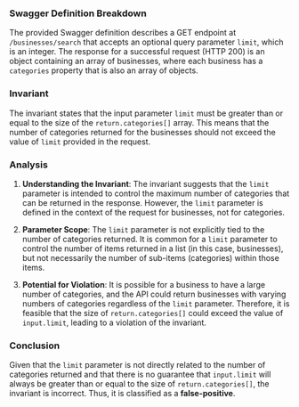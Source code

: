 ### Swagger Definition Breakdown
The provided Swagger definition describes a GET endpoint at `/businesses/search` that accepts an optional query parameter `limit`, which is an integer. The response for a successful request (HTTP 200) is an object containing an array of businesses, where each business has a `categories` property that is also an array of objects.

### Invariant
The invariant states that the input parameter `limit` must be greater than or equal to the size of the `return.categories[]` array. This means that the number of categories returned for the businesses should not exceed the value of `limit` provided in the request.

### Analysis
1. **Understanding the Invariant**: The invariant suggests that the `limit` parameter is intended to control the maximum number of categories that can be returned in the response. However, the `limit` parameter is defined in the context of the request for businesses, not for categories.

2. **Parameter Scope**: The `limit` parameter is not explicitly tied to the number of categories returned. It is common for a `limit` parameter to control the number of items returned in a list (in this case, businesses), but not necessarily the number of sub-items (categories) within those items.

3. **Potential for Violation**: It is possible for a business to have a large number of categories, and the API could return businesses with varying numbers of categories regardless of the `limit` parameter. Therefore, it is feasible that the size of `return.categories[]` could exceed the value of `input.limit`, leading to a violation of the invariant.

### Conclusion
Given that the `limit` parameter is not directly related to the number of categories returned and that there is no guarantee that `input.limit` will always be greater than or equal to the size of `return.categories[]`, the invariant is incorrect. Thus, it is classified as a **false-positive**.
